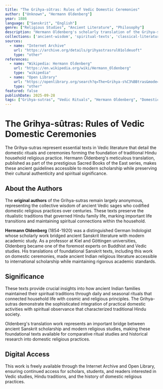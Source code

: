 ```yaml
---
title: "The Grihya-sûtras: Rules of Vedic Domestic Ceremonies"
author: ["Unknown", "Hermann Oldenberg"]
year: 1886
language: ["Sanskrit", "English"]
genre: ["Religious Studies", "Ancient Literature", "Philosophy"]
description: "Hermann Oldenberg's scholarly translation of the Grihya-sutras, ancient Hindu texts detailing domestic and ritual practices. This comprehensive work makes Vedic ceremonial guidelines accessible to modern readers, providing insights into the traditional practices that shaped Hindu household religious life for millennia."
collections: ['ancient-wisdom', 'spiritual-texts', 'classical-literature']
sources:
  - name: "Internet Archive"
    url: "https://archive.org/details/grihyastrasrul01oldeuoft"
    type: "other"
references:
  - name: "Wikipedia: Hermann Oldenberg"
    url: "https://en.wikipedia.org/wiki/Hermann_Oldenberg"
    type: "wikipedia"
  - name: "Open Library"
    url: "https://openlibrary.org/search?q=The+Grihya-s%C3%BBtras&mode=everything"
    type: "other"
featured: false
publishDate: 2025-09-28
tags: ["Grihya-sutras", "Vedic Rituals", "Hermann Oldenberg", "Domestic Ceremonies", "Hindu Traditions", "Sanskrit Literature", "Sacred Books of the East", "Religious Practices", "Vedic Studies", "Ancient Texts", "Household Rituals"]
---
```


# The Grihya-sûtras: Rules of Vedic Domestic Ceremonies

The Grihya-sutras represent essential texts in Vedic literature that detail the domestic rituals and ceremonies forming the foundation of traditional Hindu household religious practice. Hermann Oldenberg's meticulous translation, published as part of the prestigious Sacred Books of the East series, makes these ancient guidelines accessible to modern scholarship while preserving their cultural authenticity and spiritual significance.

## About the Authors

The **original authors** of the Grihya-sutras remain largely anonymous, representing the collective wisdom of ancient Vedic sages who codified domestic religious practices over centuries. These texts preserve the ritualistic traditions that governed Hindu family life, marking important life transitions and maintaining spiritual connections within the household.

**Hermann Oldenberg** (1854-1920) was a distinguished German Indologist whose scholarly work bridged ancient Sanskrit literature with modern academic study. As a professor at Kiel and Göttingen universities, Oldenberg became one of the foremost experts on Buddhist and Vedic studies. His translations of foundational Sanskrit texts, including this work on domestic ceremonies, made ancient Indian religious literature accessible to international scholarship while maintaining rigorous academic standards.

## Significance

These texts provide crucial insights into how ancient Indian families maintained their spiritual traditions through daily and seasonal rituals that connected household life with cosmic and religious principles. The Grihya-sutras demonstrate the sophisticated integration of practical domestic activities with spiritual observance that characterized traditional Hindu society.

Oldenberg's translation work represents an important bridge between ancient Sanskrit scholarship and modern religious studies, making these foundational texts available for comparative ritual studies and historical research into domestic religious practices.

## Digital Access

This work is freely available through the Internet Archive and Open Library, ensuring continued access for scholars, students, and readers interested in Vedic studies, Hindu traditions, and the history of domestic religious practices.